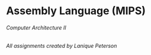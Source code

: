 # Assembly Language (MIPS)

###### Computer Architecture II
###### All assignments created by Lanique Peterson

<!-- Assignment One -

There is a value in the register $s0. Write a piece of MIPS code that puts in $s7 that value multiplied by 31. There are the following conditions:

    You can use only add, addi, sub instructions.
    Your code should have not more than 10 instructions.

Breaking any of these conditions leads to 0 points 

Hint: If you have a number X and you add it to itself, you receive X+X=2X. So, adding the number to itself is the same as multiplying it by 2. 
-->
